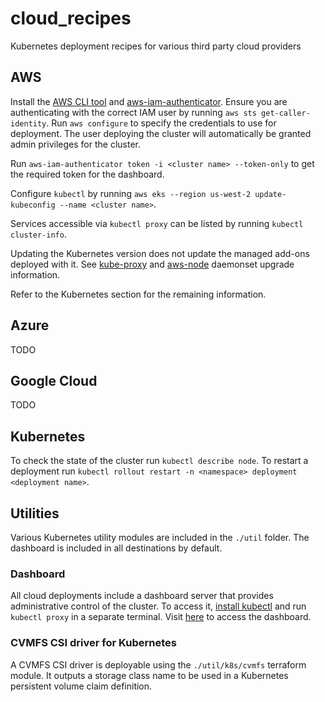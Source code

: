 # cloud_recipes
Kubernetes deployment recipes for various third party cloud providers

## AWS

Install the [AWS CLI tool](https://docs.aws.amazon.com/cli/latest/userguide/install-cliv2.html) and [aws-iam-authenticator](https://docs.aws.amazon.com/eks/latest/userguide/install-aws-iam-authenticator.html).
Ensure you are authenticating with the correct IAM user by running `aws sts get-caller-identity`. Run `aws configure` to specify the
credentials to use for deployment. The user deploying the cluster will automatically be granted admin privileges for the cluster.

Run `aws-iam-authenticator token -i <cluster name> --token-only` to get the required token for the dashboard.

Configure `kubectl` by running `aws eks --region us-west-2 update-kubeconfig --name <cluster name>`.

Services accessible via `kubectl proxy` can be listed by running `kubectl cluster-info`.

Updating the Kubernetes version does not update the managed add-ons deployed with it. 
See [kube-proxy](https://docs.aws.amazon.com/eks/latest/userguide/managing-kube-proxy.html#updating-kube-proxy-add-on) and [aws-node](https://github.com/aws/amazon-vpc-cni-k8s/releases) daemonset upgrade information. 

Refer to the Kubernetes section for the remaining information.

## Azure
TODO

## Google Cloud
TODO

## Kubernetes
To check the state of the cluster run `kubectl describe node`.
To restart a deployment run `kubectl rollout restart -n <namespace> deployment <deployment name>`.

## Utilities
Various Kubernetes utility modules are included in the `./util` folder.
The dashboard is included in all destinations by default.

### Dashboard

All cloud deployments include a dashboard server that provides administrative control of the cluster.
To access it, [install kubectl](https://kubernetes.io/docs/tasks/tools/install-kubectl/) and run `kubectl proxy` in a separate terminal.
Visit [here](http://localhost:8001/api/v1/namespaces/kubernetes-dashboard/services/https:kubernetes-dashboard:/proxy/#/login) to
access the dashboard.

### CVMFS CSI driver for Kubernetes

A CVMFS CSI driver is deployable using the `./util/k8s/cvmfs` terraform module. It outputs a storage class name to be used
in a Kubernetes persistent volume claim definition.